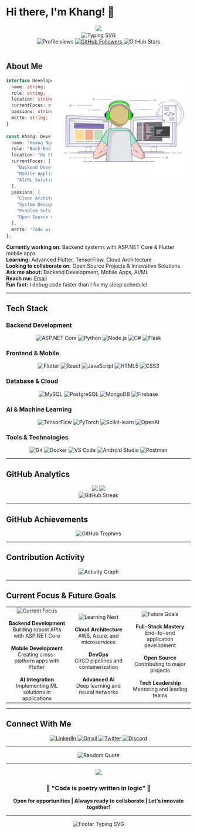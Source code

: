 # Hi there, I'm Khang! 👋

<div align="center">
  <img src="https://capsule-render.vercel.app/api?type=waving&color=0:667eea,100:764ba2&height=200&section=header&text=Hoàng%20Ngọc%20Khang&fontSize=50&fontColor=fff&animation=fadeIn&desc=Back-End%20Developer%20|%20AI%20Enthusiast%20|%20Problem%20Solver&descSize=20&descAlignY=75" />
</div>
<div align="center">
  <img src="https://readme-typing-svg.herokuapp.com?font=JetBrains+Mono&weight=500&size=24&duration=3000&pause=1000&color=667EEA&center=true&vCenter=true&width=600&height=60&lines=🚀+Back-End+Developer+Intern;💻+Flutter+%26+AI+Enthusiast;🔥+Building+Scalable+Solutions;🌟+Open+Source+Contributor" alt="Typing SVG" />
</div>
<div align="center">
  <img src="https://komarev.com/ghpvc/?username=HoangNgocKhang2004&label=Profile%20Views&color=667eea&style=flat-square" alt="Profile views" />
  <a href="https://github.com/HoangNgocKhang2004">
    <img src="https://img.shields.io/github/followers/HoangNgocKhang2004?label=Followers&style=flat-square&color=667eea&logo=github" alt="GitHub Followers"/>
  </a>
  <img src="https://img.shields.io/github/stars/HoangNgocKhang2004?style=flat-square&color=f093fb&logo=github" alt="GitHub Stars"/>
</div>
<br>

## About Me

<img align="right" alt="Coding Animation" width="380" src="https://raw.githubusercontent.com/devSouvik/devSouvik/master/gif3.gif">

```typescript
interface Developer {
  name: string;
  role: string;
  location: string;
  currentFocus: string[];
  passions: string[];
  motto: string;
}

const khang: Developer = {
  name: "Hoàng Ngọc Khang",
  role: "Back-End Developer Intern",
  location: "Ho Chi Minh City, Vietnam 🇻🇳",
  currentFocus: [
    "Backend Development with ASP.NET Core",
    "Mobile Applications with Flutter",
    "AI/ML Solutions Integration"
  ],
  passions: [
    "Clean Architecture",
    "System Design",
    "Problem Solving",
    "Open Source Contributing"
  ],
  motto: "Code with passion, build with purpose!"
};
```

**Currently working on:** Backend systems with ASP.NET Core & Flutter mobile apps  
**Learning:** Advanced Flutter, TensorFlow, Cloud Architecture  
**Looking to collaborate on:** Open Source Projects & Innovative Solutions  
**Ask me about:** Backend Development, Mobile Apps, AI/ML  
**Reach me:** [Email](mailto:hoangngockhang.huit@gmail.com)  
**Fun fact:** I debug code faster than I fix my sleep schedule!

---

## Tech Stack

### **Backend Development**
<div align="center">
  <img src="https://img.shields.io/badge/ASP.NET_Core-512BD4?style=for-the-badge&logo=dotnet&logoColor=white" alt="ASP.NET Core"/>
  <img src="https://img.shields.io/badge/Python-3776AB?style=for-the-badge&logo=python&logoColor=white" alt="Python"/>
  <img src="https://img.shields.io/badge/Node.js-339933?style=for-the-badge&logo=node.js&logoColor=white" alt="Node.js"/>
  <img src="https://img.shields.io/badge/C%23-239120?style=for-the-badge&logo=c-sharp&logoColor=white" alt="C#"/>
  <img src="https://img.shields.io/badge/Flask-000000?style=for-the-badge&logo=flask&logoColor=white" alt="Flask"/>
</div>

### **Frontend & Mobile**
<div align="center">
  <img src="https://img.shields.io/badge/Flutter-02569B?style=for-the-badge&logo=flutter&logoColor=white" alt="Flutter"/>
  <img src="https://img.shields.io/badge/React-20232A?style=for-the-badge&logo=react&logoColor=61DAFB" alt="React"/>
  <img src="https://img.shields.io/badge/JavaScript-F7DF1E?style=for-the-badge&logo=javascript&logoColor=black" alt="JavaScript"/>
  <img src="https://img.shields.io/badge/HTML5-E34F26?style=for-the-badge&logo=html5&logoColor=white" alt="HTML5"/>
  <img src="https://img.shields.io/badge/CSS3-1572B6?style=for-the-badge&logo=css3&logoColor=white" alt="CSS3"/>
</div>

### **Database & Cloud**
<div align="center">
  <img src="https://img.shields.io/badge/MySQL-4479A1?style=for-the-badge&logo=mysql&logoColor=white" alt="MySQL"/>
  <img src="https://img.shields.io/badge/PostgreSQL-316192?style=for-the-badge&logo=postgresql&logoColor=white" alt="PostgreSQL"/>
  <img src="https://img.shields.io/badge/MongoDB-47A248?style=for-the-badge&logo=mongodb&logoColor=white" alt="MongoDB"/>
  <img src="https://img.shields.io/badge/Firebase-FFCA28?style=for-the-badge&logo=firebase&logoColor=black" alt="Firebase"/>
</div>

### **AI & Machine Learning**
<div align="center">
  <img src="https://img.shields.io/badge/TensorFlow-FF6F00?style=for-the-badge&logo=tensorflow&logoColor=white" alt="TensorFlow"/>
  <img src="https://img.shields.io/badge/PyTorch-EE4C2C?style=for-the-badge&logo=pytorch&logoColor=white" alt="PyTorch"/>
  <img src="https://img.shields.io/badge/scikit--learn-F7931E?style=for-the-badge&logo=scikit-learn&logoColor=white" alt="Scikit-learn"/>
  <img src="https://img.shields.io/badge/OpenAI-412991?style=for-the-badge&logo=openai&logoColor=white" alt="OpenAI"/>
</div>

### **Tools & Technologies**
<div align="center">
  <img src="https://img.shields.io/badge/Git-F05032?style=for-the-badge&logo=git&logoColor=white" alt="Git"/>
  <img src="https://img.shields.io/badge/Docker-2496ED?style=for-the-badge&logo=docker&logoColor=white" alt="Docker"/>
  <img src="https://img.shields.io/badge/VS_Code-007ACC?style=for-the-badge&logo=visual-studio-code&logoColor=white" alt="VS Code"/>
  <img src="https://img.shields.io/badge/Android_Studio-3DDC84?style=for-the-badge&logo=android-studio&logoColor=white" alt="Android Studio"/>
  <img src="https://img.shields.io/badge/Postman-FF6C37?style=for-the-badge&logo=postman&logoColor=white" alt="Postman"/>
</div>

---

## GitHub Analytics

<div align="center">
  <img height="180em" src="https://github-readme-stats.vercel.app/api?username=HoangNgocKhang2004&show_icons=true&theme=gradient&include_all_commits=true&count_private=true&border_radius=15&hide_border=true&bg_color=0D1117&title_color=667eea&icon_color=f093fb&text_color=c9d1d9"/>
  <img height="180em" src="https://github-readme-stats.vercel.app/api/top-langs/?username=HoangNgocKhang2004&layout=compact&langs_count=8&theme=gradient&border_radius=15&hide_border=true&bg_color=0D1117&title_color=667eea&text_color=c9d1d9"/>
</div>

<div align="center">
  <img src="https://github-readme-streak-stats.herokuapp.com/?user=HoangNgocKhang2004&theme=highcontrast&hide_border=true&border_radius=15&ring=667eea&fire=f093fb&currStreakLabel=667eea&background=0D1117" alt="GitHub Streak"/>
</div>

---

## GitHub Achievements

<div align="center">
  <img src="https://github-profile-trophy.vercel.app/?username=HoangNgocKhang2004&theme=darkhub&no-frame=true&no-bg=true&margin-w=4&column=7" alt="GitHub Trophies"/>
</div>

---

## Contribution Activity

<div align="center">
  <img src="https://github-readme-activity-graph.vercel.app/graph?username=HoangNgocKhang2004&theme=react-dark&bg_color=0D1117&color=667eea&line=f093fb&point=667eea&area=true&hide_border=true&border_radius=15" alt="Activity Graph"/>
</div>

---

## Current Focus & Future Goals

<div align="center">
  <table>
    <tr>
      <td align="center" width="33%">
        <img src="https://img.shields.io/badge/-Current_Focus-667eea?style=for-the-badge" alt="Current Focus"/>
        <br><br>
        <strong>Backend Development</strong><br>
        Building robust APIs with ASP.NET Core<br><br>
        <strong>Mobile Development</strong><br>
        Creating cross-platform apps with Flutter<br><br>
        <strong>AI Integration</strong><br>
        Implementing ML solutions in applications
      </td>
      <td align="center" width="33%">
        <img src="https://img.shields.io/badge/-Learning_Next-f093fb?style=for-the-badge" alt="Learning Next"/>
        <br><br>
        <strong>Cloud Architecture</strong><br>
        AWS, Azure, and microservices<br><br>
        <strong>DevOps</strong><br>
        CI/CD pipelines and containerization<br><br>
        <strong>Advanced AI</strong><br>
        Deep learning and neural networks
      </td>
      <td align="center" width="33%">
        <img src="https://img.shields.io/badge/-Future_Goals-764ba2?style=for-the-badge" alt="Future Goals"/>
        <br><br>
        <strong>Full-Stack Mastery</strong><br>
        End-to-end application development<br><br>
        <strong>Open Source</strong><br>
        Contributing to major projects<br><br>
        <strong>Tech Leadership</strong><br>
        Mentoring and leading teams
      </td>
    </tr>
  </table>
</div>

---

## Connect With Me

<div align="center">
  <a href="https://linkedin.com/in/your-profile">
    <img src="https://img.shields.io/badge/LinkedIn-0077B5?style=for-the-badge&logo=linkedin&logoColor=white" alt="LinkedIn"/>
  </a>
  <a href="mailto:your.email@example.com">
    <img src="https://img.shields.io/badge/Gmail-D14836?style=for-the-badge&logo=gmail&logoColor=white" alt="Gmail"/>
  </a>
  <a href="https://twitter.com/your-handle">
    <img src="https://img.shields.io/badge/Twitter-1DA1F2?style=for-the-badge&logo=twitter&logoColor=white" alt="Twitter"/>
  </a>
  <a href="https://discord.com/users/your-id">
    <img src="https://img.shields.io/badge/Discord-7289DA?style=for-the-badge&logo=discord&logoColor=white" alt="Discord"/>
  </a>
</div>

---

<div align="center">
  <img src="https://quotes-github-readme.vercel.app/api?type=horizontal&theme=dark&border=true" alt="Random Quote"/>
</div>

---

<div align="center">
  <img src="https://capsule-render.vercel.app/api?type=waving&color=0:667eea,100:764ba2&height=120&section=footer&text=Thanks%20for%20visiting!&fontSize=24&fontColor=fff&animation=fadeIn&desc=Let's%20build%20something%20amazing%20together!&descSize=16&descAlignY=70"/>
</div>

<div align="center">
  <h3>💫 "Code is poetry written in logic" 💫</h3>
  <p><strong>Open for opportunities | Always ready to collaborate | Let's innovate together!</strong></p>
</div>

---

<div align="center">
  <img src="https://readme-typing-svg.herokuapp.com?font=JetBrains+Mono&size=16&duration=3000&pause=1000&color=667EEA&center=true&vCenter=true&width=600&height=50&lines=Thank+you+for+visiting+my+profile!;Feel+free+to+reach+out+anytime!;Let's+create+something+incredible+together!" alt="Footer Typing SVG" />
</div>
